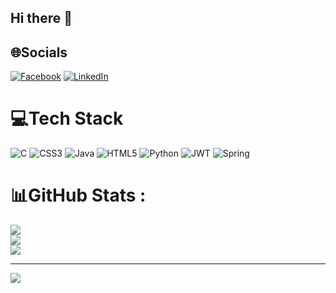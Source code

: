 ## Hi there 👋


## 🌐Socials
[![Facebook](https://img.shields.io/badge/Facebook-%231877F2.svg?logo=Facebook&logoColor=white)](https://facebook.com/dqh999) [![LinkedIn](https://img.shields.io/badge/LinkedIn-%230077B5.svg?logo=linkedin&logoColor=white)](https://linkedin.com/in/dqh999) 

# 💻Tech Stack
![C](https://img.shields.io/badge/c-%2300599C.svg?style=for-the-badge&logo=c&logoColor=white) ![CSS3](https://img.shields.io/badge/css3-%231572B6.svg?style=for-the-badge&logo=css3&logoColor=white) ![Java](https://img.shields.io/badge/java-%23ED8B00.svg?style=for-the-badge&logo=java&logoColor=white) ![HTML5](https://img.shields.io/badge/html5-%23E34F26.svg?style=for-the-badge&logo=html5&logoColor=white) ![Python](https://img.shields.io/badge/python-3670A0?style=for-the-badge&logo=python&logoColor=ffdd54) ![JWT](https://img.shields.io/badge/JWT-black?style=for-the-badge&logo=JSON%20web%20tokens) ![Spring](https://img.shields.io/badge/spring-%236DB33F.svg?style=for-the-badge&logo=spring&logoColor=white)
# 📊GitHub Stats :
![](https://github-readme-stats.vercel.app/api?username=dqh999&theme=radical&hide_border=false&include_all_commits=false&count_private=false)<br/>
![](https://github-readme-streak-stats.herokuapp.com/?user=dqh999&theme=radical&hide_border=false)<br/>
![](https://github-readme-stats.vercel.app/api/top-langs/?username=dqh999&theme=radical&hide_border=false&include_all_commits=false&count_private=false&layout=compact)

---
[![](https://visitcount.itsvg.in/api?id=dqh999&icon=0&color=0)](https://visitcount.itsvg.in)
